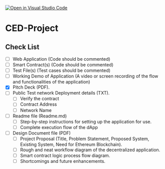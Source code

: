 [![Open in Visual Studio Code](https://classroom.github.com/assets/open-in-vscode-718a45dd9cf7e7f842a935f5ebbe5719a5e09af4491e668f4dbf3b35d5cca122.svg)](https://classroom.github.com/online_ide?assignment_repo_id=10790591&assignment_repo_type=AssignmentRepo)
# CED-Project

## Check List

- [ ] Web Application (Code should be commented)  
- [ ] Smart Contract(s) (Code should be commented)  
- [ ] Test File(s) (Test cases should be commented)  
- [ ] Working Demo of Application (A video or screen recording of the flow and functionalities of the application)  
- [x] Pitch Deck (PDF).  
- [ ] Public Test network Deployment details (TXT).  
  - [ ] Verify the contract  
  - [ ] Contract Address  
  - [ ] Network Name  
- [ ] Readme file (Readme.md)  
  - [ ] Step-by-step instructions for setting up the application for use.  
  - [ ] Complete execution flow of the dApp  
- [ ] Design Document file (PDF)  
  - [ ] Project Proposal (Title, Problem Statement, Proposed System, Existing System, Need for Ethereum Blockchain).  
  - [ ] Rough and neat workflow diagram of the decentralized application.  
  - [ ] Smart contract logic process flow diagram.  
  - [ ] Shortcomings and future enhancements.  
